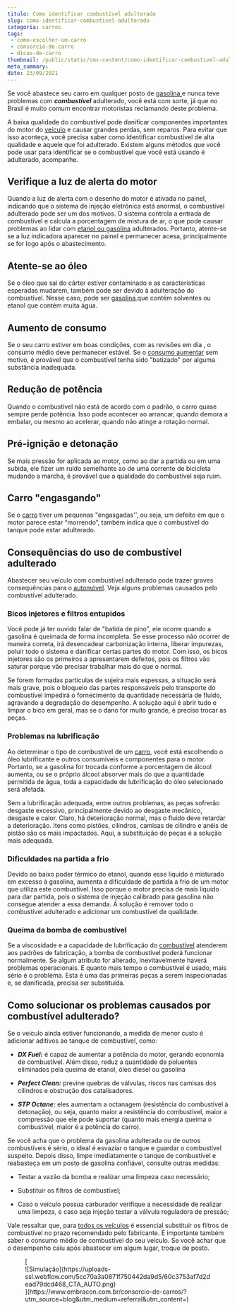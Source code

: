 ```yaml
---
titulo: Como identificar combustível adulterado
slug: como-identificar-combustivel-adulterado
categoria: carros
tags:
 - como-escolher-um-carro
 - consorcio-de-carro
 - dicas-de-carro
thumbnail: /public/static/cms-content/como-identificar-combustivel-adulterado.jpg
meta_summary: 
date: 23/09/2021
---
```

Se você abastece seu carro em qualquer posto de [gasolina ](https://www.embracon.com.br/blog/como-economizar-em-tempos-de-gasolina-tao-cara)e nunca teve problemas com ***combustível*** adulterado, você está com sorte, já que no Brasil é muito comum encontrar motoristas reclamando deste problema.

A baixa qualidade do combustível pode danificar componentes importantes do motor do [veículo](https://www.embracon.com.br/blog/planejamento-financeiro-para-a-compra-de-um-carro) e causar grandes perdas, sem reparos. Para evitar que isso aconteça, você precisa saber como identificar combustível de alta qualidade e aquele que foi adulterado. Existem alguns métodos que você pode usar para identificar se o combustível que você está usando é adulterado, acompanhe.

Verifique a luz de alerta do motor 
-----------------------------------

Quando a luz de alerta com o desenho do motor é ativada no painel, indicando que o sistema de injeção eletrônica está anormal, o combustível adulterado pode ser um dos motivos. O sistema controla a entrada de combustível e calcula a porcentagem de mistura de ar, o que pode causar problemas ao lidar com [etanol ou gasolina](https://www.embracon.com.br/blog/como-funcionam-os-carros-flex-e-quais-sao-as-suas-vantagens) adulterados. Portanto, atente-se se a luz indicadora aparecer no painel e permanecer acesa, principalmente se for logo após o abastecimento.

Atente-se ao óleo 
------------------

Se o óleo que sai do cárter estiver contaminado e as características esperadas mudarem, também pode ser devido à adulteração do combustível. Nesse caso, pode ser [gasolina ](https://www.embracon.com.br/blog/formas-de-economizar-combustivel)que contém solventes ou etanol que contém muita água.

Aumento de consumo 
-------------------

Se o seu carro estiver em boas condições, com as revisões em dia , o consumo médio deve permanecer estável. Se o [consumo aumentar](https://www.embracon.com.br/blog/carros-eletricos-e-hibridos-consumo-consciente) sem motivo, é provável que o combustível tenha sido "batizado" por alguma substância inadequada.

Redução de potência 
--------------------

Quando o combustível não está de acordo com o padrão, o carro quase sempre perde potência. Isso pode acontecer ao arrancar, quando demora a embalar, ou mesmo ao acelerar, quando não atinge a rotação normal.

Pré-ignição e detonação 
------------------------

Se mais pressão for aplicada ao motor, como ao dar a partida ou em uma subida, ele fizer um ruído semelhante ao de uma corrente de bicicleta mudando a marcha, é provável que a qualidade do combustível seja ruim.

Carro "engasgando" 
-------------------

Se o [carro](https://www.embracon.com.br/blog/guia-para-consorcio-de-automoveis-de-a-a-z) tiver um pequenas "engasgadas'', ou seja, um defeito em que o motor parece estar “morrendo”, também indica que o combustível do tanque pode estar adulterado.

Consequências do uso de combustível adulterado 
-----------------------------------------------

Abastecer seu veículo com combustível adulterado pode trazer graves consequências para o [automóvel](https://www.embracon.com.br/blog/posso-comprar-um-carro-sem-entrada). Veja alguns problemas causados pelo combustível adulterado.

### Bicos injetores e filtros entupidos 

Você pode já ter ouvido falar de "batida de pino", ele ocorre quando a gasolina é queimada de forma incompleta. Se esse processo não ocorrer de maneira correta, irá desencadear carbonização interna, liberar impurezas, poluir todo o sistema e danificar certas partes do motor. Com isso, os bicos injetores são os primeiros a apresentarem defeitos, pois os filtros vão saturar porque vão precisar trabalhar mais do que o normal.

Se forem formadas partículas de sujeira mais espessas, a situação será mais grave, pois o bloqueio das partes responsáveis ​​pelo transporte do combustível impedirá o fornecimento da quantidade necessária de fluido, agravando a degradação do desempenho. A solução aqui é abrir tudo e limpar o bico em geral, mas se o dano for muito grande, é preciso trocar as peças.

### Problemas na lubrificação 

Ao determinar o tipo de combustível de um [carro](https://www.embracon.com.br/blog/comprar-carro-usado-com-a-carta-de-credito-do-consorcio), você está escolhendo o óleo lubrificante e outros consumíveis e componentes para o motor. Portanto, se a gasolina for trocada conforme a porcentagem de álcool aumenta, ou se o próprio álcool absorver mais do que a quantidade permitida de água, toda a capacidade de lubrificação do óleo selecionado será afetada.

Sem a lubrificação adequada, entre outros problemas, as peças sofrerão desgaste excessivo, principalmente devido ao desgaste mecânico, desgaste e calor. Claro, há deterioração normal, mas o fluido deve retardar a deterioração. Itens como pistões, cilindros, camisas de cilindro e anéis de pistão são os mais impactados. Aqui, a substituição de peças é a solução mais adequada.

### Dificuldades na partida a frio 

Devido ao baixo poder térmico do etanol, quando esse líquido é misturado em excesso à gasolina, aumenta a dificuldade de partida a frio de um motor que utiliza este combustível. Isso porque o motor precisa de mais líquido para dar partida, pois o sistema de injeção calibrado para gasolina não consegue atender a essa demanda. A solução é remover todo o combustível adulterado e adicionar um combustível de qualidade.

### Queima da bomba de combustível 

Se a viscosidade e a capacidade de lubrificação do [combustível](https://www.embracon.com.br/blog/afinal-quais-sao-os-carros-mais-economicos-do-mercado) atenderem aos padrões de fabricação, a bomba de combustível poderá funcionar normalmente. Se algum atributo for alterado, inevitavelmente haverá problemas operacionais. E quanto mais tempo o combustível é usado, mais sério é o problema. Esta é uma das primeiras peças a serem inspecionadas e, se danificada, precisa ser substituída.

Como solucionar os problemas causados ​​por combustível adulterado? 
--------------------------------------------------------------------

Se o veículo ainda estiver funcionando, a medida de menor custo é adicionar aditivos ao tanque de combustível, como:

- ***DX Fuel:*** é capaz de aumentar a potência do motor, gerando economia de combustível. Além disso, reduz a quantidade de poluentes eliminados pela queima de etanol, óleo diesel ou gasolina
- ***Perfect Clean:*** previne quebras de válvulas, riscos nas camisas dos cilindros e obstrução dos catalisadores.

- ***STP Octane:*** eles aumentam a octanagem (resistência do combustível à detonação), ou seja, quanto maior a resistência do combustível, maior a compressão que ele pode suportar (quanto mais energia queima o combustível, maior é a potência do carro).

Se você acha que o problema da gasolina adulterada ou de outros combustíveis é sério, o ideal é esvaziar o tanque e guardar o combustível suspeito. Depois disso, limpe imediatamente o tanque de combustível e reabasteça em um posto de gasolina confiável, consulte outras medidas:

- Testar a vazão da bomba e realizar uma limpeza caso necessário;

- Substituir os filtros de combustível;
- Caso o veículo possua carburador verifique a necessidade de realizar uma limpeza, e caso seja injeção testar a válvula reguladora de pressão;

Vale ressaltar que, para [todos os veículos](https://www.embracon.com.br/blog/consorcio-de-carro-seminovo-vale-a-pena) é essencial substituir os filtros de combustível no prazo recomendado pelo fabricante. É importante também saber o consumo médio de combustível do seu veículo. Se você achar que o desempenho caiu após abastecer em algum lugar, troque de posto.

<figure class="w-richtext-figure-type-image w-richtext-align-center">[<div>![Simulação](https://uploads-ssl.webflow.com/5cc70a3a0871f750442da9d5/60c3753af7d2dead79dcd468_CTA_AUTO.png)</div>](https://www.embracon.com.br/consorcio-de-carros/?utm_source=blog&utm_medium=referral&utm_content=)</figure>
